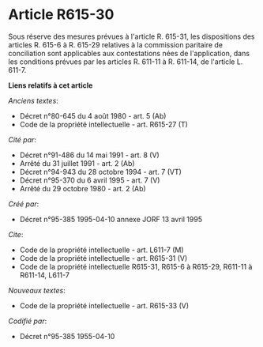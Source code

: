 # Article R615-30

Sous réserve des mesures prévues à l'article R. 615-31, les dispositions des articles R. 615-6 à R. 615-29 relatives à la
commission paritaire de conciliation sont applicables aux contestations nées de l'application, dans les conditions prévues
par les articles R. 611-11 à R. 611-14, de l'article L. 611-7.

**Liens relatifs à cet article**

_Anciens textes_:

  - Décret n°80-645 du 4 août 1980 - art. 5 (Ab)
  - Code de la propriété intellectuelle - art. R615-27 (T)

_Cité par_:

  - Décret n°91-486 du 14 mai 1991 - art. 8 (V)
  - Arrêté du 31 juillet 1991 - art. 2 (Ab)
  - Décret n°94-943 du 28 octobre 1994 - art. 7 (VT)
  - Décret n°95-370 du 6 avril 1995 - art. 7 (V)
  - Arrêté du 29 octobre 1980 - art. 2 (Ab)

_Créé par_:

  - Décret n°95-385 1995-04-10 annexe JORF 13 avril 1995

_Cite_:

  - Code de la propriété intellectuelle - art. L611-7 (M)
  - Code de la propriété intellectuelle - art. R615-31 (V)
  - Code de la propriété intellectuelle R615-31, R615-6 à R615-29, R611-11 à R611-14, L611-7

_Nouveaux textes_:

  - Code de la propriété intellectuelle - art. R615-33 (V)

_Codifié par_:

  - Décret n°95-385 1955-04-10
